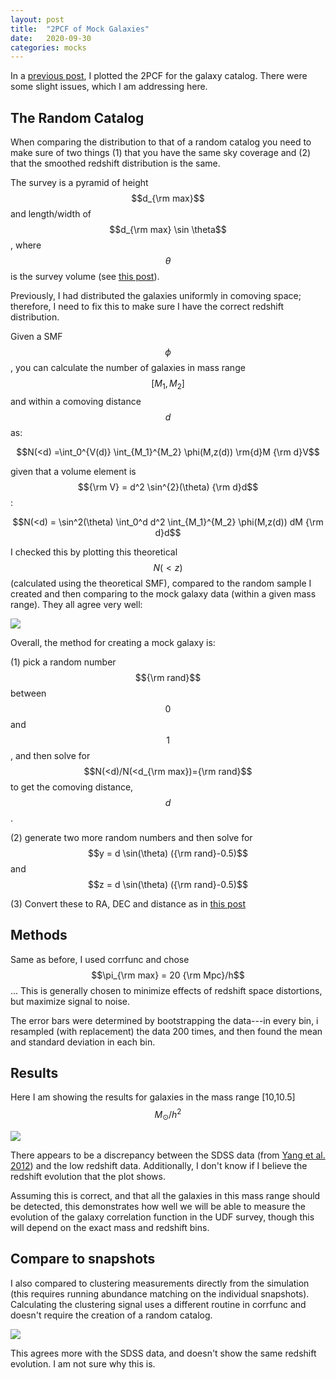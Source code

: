 ```yaml
---
layout: post
title:  "2PCF of Mock Galaxies"
date:   2020-09-30
categories: mocks
---
```


In a <a href="https://ndrakos.github.io/blog/mocks/Galaxy_Clustering_Lightcone/">previous post</a>, I plotted the 2PCF for the galaxy catalog. There were some slight issues, which I am addressing here.

## The Random Catalog

When comparing the distribution to that of a random catalog you need to make sure of two things (1) that you have the same sky coverage and (2) that the smoothed redshift distribution is the same.

The survey is a pyramid of height $$d_{\rm max}$$ and length/width of $$d_{\rm max} \sin \theta$$, where $$\theta$$ is the survey volume (see <a href="https://ndrakos.github.io/blog/mocks/HMF_Lightcone/">this post</a>).

Previously, I had distributed the galaxies uniformly in comoving space; therefore, I need to fix this to make sure I have the correct redshift distribution.

Given a SMF $$\phi$$, you can calculate the number of galaxies in mass range $$[M_1,M_2]$$ and within a comoving distance $$d$$ as:

$$N(<d) =\int_0^{V(d)}  \int_{M_1}^{M_2} \phi(M,z(d)) \rm{d}M {\rm d}V$$

given that a volume element is $${\rm V} = d^2 \sin^{2}(\theta) {\rm d}d$$:

$$N(<d) = \sin^2(\theta) \int_0^d d^2 \int_{M_1}^{M_2} \phi(M,z(d)) dM {\rm d}d$$


I checked this by plotting this theoretical $$N(<z)$$ (calculated using the theoretical SMF), compared to the random sample I created and then comparing to the mock galaxy data (within a given mass range). They all agree very well:

<img src="{{ site.baseurl }}/assets/plots/20200930_redshift_dist.png">


Overall, the method for creating a mock galaxy is:

(1) pick a random number $${\rm rand}$$ between $$0$$ and $$1$$, and then solve for $$N(<d)/N(<d_{\rm max})={\rm rand}$$ to get the comoving distance, $$d$$.

(2) generate two more random numbers and then solve for $$y = d \sin(\theta) ({\rm rand}-0.5)$$ and $$z = d \sin(\theta) ({\rm rand}-0.5)$$

(3) Convert these to RA, DEC and distance as in <a href="https://ndrakos.github.io/blog/mocks/Halo_Lightcone_Catalogue/">this post</a>



## Methods

Same as before, I used corrfunc and chose $$\pi_{\rm max} = 20 {\rm Mpc}/h$$... This is generally chosen to minimize effects of redshift space distortions, but maximize signal to noise.


The error bars were determined by bootstrapping the data---in every bin, i resampled (with replacement) the data 200 times, and then found the mean and standard deviation in each bin.



## Results

Here I am showing the results for galaxies in the mass range [10,10.5] $$M_{\odot}/h^2$$

<img src="{{ site.baseurl }}/assets/plots/20200930_Clustering.png">


There appears to be a discrepancy between the SDSS data (from <a href="https://ui.adsabs.harvard.edu/abs/2012ApJ...752...41Y/abstract">Yang et al. 2012</a>) and the low redshift data. Additionally, I don't know if I believe the redshift evolution that the plot shows.

Assuming this is correct, and that all the galaxies in this mass range should be detected, this demonstrates how well we will be able to measure the evolution of the galaxy correlation function in the UDF survey, though this will depend on the exact mass and redshift bins.


## Compare to snapshots

I also compared to clustering measurements directly from the simulation (this requires running abundance matching on the individual snapshots). Calculating the clustering signal uses a different routine in corrfunc and doesn't require the creation of a random catalog.

<img src="{{ site.baseurl }}/assets/plots/20200930_Clustering_Snaps.png">


This agrees more with the SDSS data, and doesn't show the same redshift evolution. I am not sure why this is.
